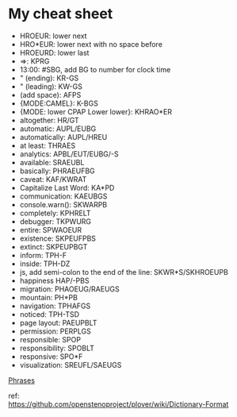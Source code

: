 # My cheat sheet

 * HROEUR: lower next
 * HRO*EUR: lower next with no space before
 * HROEURD: lower last
 *  =>: KPRG
 * 13:00: #SBG, add BG to number for clock time
 * " (ending): KR-GS
 * " (leading): KW-GS
 * (add space): AFPS
 * {MODE:CAMEL}: K-BGS
 * {MODE: lower CPAP Lower lower}: KHRAO*ER
 * altogether: HR/GT
 * automatic: AUPL/EUBG
 * automatically: AUPL/HREU
 * at least: THRAES
 * analytics: APBL/EUT/EUBG/-S
 * available: SRAEUBL
 * basically: PHRAEUFBG
 * caveat: KAF/KWRAT
 * Capitalize Last Word: KA*PD
 * communication: KAEUBGS
 * console.warn(): SKWARPB
 * completely: KPHRELT
 * debugger: TKPWURG
 * entire: SPWAOEUR
 * existence: SKPEUFPBS
 * extinct: SKPEUPBGT
 * inform: TPH-F
 * inside: TPH-DZ
 * js, add semi-colon to the end of the line: SKWR*S/SKHROEUPB
 * happiness HAP/-PBS
 * migration: PHAOEUG/RAEUGS
 * mountain: PH*PB
 * navigation: TPHAFGS
 * noticed: TPH-TSD
 * page layout: PAEUPBLT
 * permission: PERPLGS
 * responsible: SPOP
 * responsibility: SPOBLT
 * responsive: SPO*F
 * visualization: SREUFL/SAEUGS


[Phrases](Phrases.md)  

ref:  
https://github.com/openstenoproject/plover/wiki/Dictionary-Format